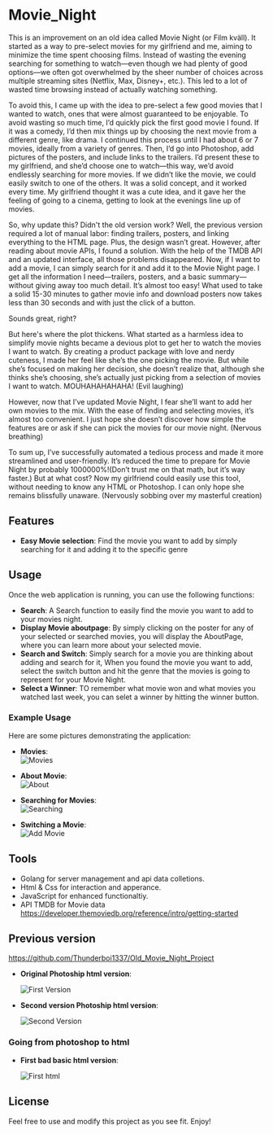 # Movie_Night
This is an improvement on an old idea called Movie Night (or Film kväll). It started as a way to pre-select movies for my girlfriend and me, aiming to minimize the time spent choosing films. Instead of wasting the evening searching for something to watch—even though we had plenty of good options—we often got overwhelmed by the sheer number of choices across multiple streaming sites (Netflix, Max, Disney+, etc.). This led to a lot of wasted time browsing instead of actually watching something.

To avoid this, I came up with the idea to pre-select a few good movies that I wanted to watch, ones that were almost guaranteed to be enjoyable. To avoid wasting so much time, I’d quickly pick the first good movie I found. If it was a comedy, I’d then mix things up by choosing the next movie from a different genre, like drama. I continued this process until I had about 6 or 7 movies, ideally from a variety of genres. Then, I’d go into Photoshop, add pictures of the posters, and include links to the trailers. I’d present these to my girlfriend, and she’d choose one to watch—this way, we’d avoid endlessly searching for more movies. If we didn’t like the movie, we could easily switch to one of the others. It was a solid concept, and it worked every time. My girlfriend thought it was a cute idea, and it gave her the feeling of going to a cinema, getting to look at the evenings line up of movies.

So, why update this? Didn't the old version work? Well, the previous version required a lot of manual labor: finding trailers, posters, and linking everything to the HTML page. Plus, the design wasn’t great. However, after reading about movie APIs, I found a solution. With the help of the TMDB API and an updated interface, all those problems disappeared. Now, if I want to add a movie, I can simply search for it and add it to the Movie Night page. I get all the information I need—trailers, posters, and a basic summary—without giving away too much detail. It’s almost too easy! What used to take a solid 15-30 minutes to gather movie info and download posters now takes less than 30 seconds and with just the click of a button.

Sounds great, right?

But here's where the plot thickens. What started as a harmless idea to simplify movie nights became a devious plot to get her to watch the movies I want to watch. By creating a product package with love and nerdy cuteness, I made her feel like she’s the one picking the movie. But while she’s focused on making her decision, she doesn’t realize that, although she thinks she’s choosing, she’s actually just picking from a selection of movies I want to watch. MOUHAHAHAHAHA! (Evil laughing)

However, now that I’ve updated Movie Night, I fear she’ll want to add her own movies to the mix. With the ease of finding and selecting movies, it’s almost too convenient. I just hope she doesn’t discover how simple the features are or ask if she can pick the movies for our movie night. (Nervous breathing)

To sum up, I’ve successfully automated a tedious process and made it more streamlined and user-friendly. It’s reduced the time to prepare for Movie Night by probably 1000000%!(Don’t trust me on that math, but it’s way faster.) But at what cost? Now my girlfriend could easily use this tool, without needing to know any HTML or Photoshop. I can only hope she remains blissfully unaware. (Nervously sobbing over my masterful creation)

## Features

- **Easy Movie selection**: Find the movie you want to add by simply searching for it and adding it to the specific genre

## Usage

Once the web application is running, you can use the following functions:

- **Search**: A Search function to easily find the movie you want to add to your movies night.
- **Display Movie aboutpage**: By simply clicking on the poster for any of your selected or searched movies, you will display the AboutPage, where you can learn more about your selected movie.
- **Search and Switch**: Simply search for a movie you are thinking about adding and search for it, When you found the movie you want to add, select the switch button and hit the genre that the movies is going to represent for your Movie Night.
- **Select a Winner**: TO remember what movie won and what movies you watched last week, you can selet a winner by hitting the winner button.

### Example Usage

Here are some pictures demonstrating the application:

- **Movies**:  
  ![Movies](Documentation/Movie_Night_mainpg.png)

- **About Movie**:  
  ![About](Documentation/Movie_Nightaboutpg.png)

- **Searching for Movies**:  
  ![Searching](Documentation/Movie_NightSearchFunc.png)

- **Switching a Movie**:  
  ![Add Movie](Documentation/Movie_Night_add.png)


## Tools

- Golang for server management and api data colletions.
- Html & Css for interaction and apperance.
- JavaScript for enhanced functionaltiy.
- API TMDB for Movie data https://developer.themoviedb.org/reference/intro/getting-started

## Previous version
https://github.com/Thunderboi1337/Old_Movie_Night_Project


- **Original Photoship html version**:

  ![First Version](Documentation/Movie_Night_First_version.png)

- **Second version Photoship html version**:  

  ![Second Version](Documentation/Movie_Night_Second_Version.png)

### Going from photoshop to html

- **First bad basic html version**:  

  ![First html](Documentation/Movie_Night_Third_Version.png)

## License

Feel free to use and modify this project as you see fit. Enjoy!
